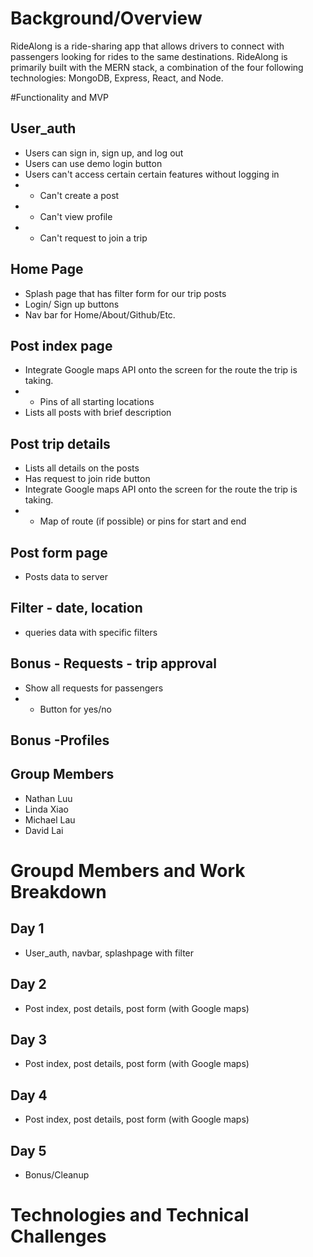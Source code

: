 # Background/Overview
RideAlong is a ride-sharing app that allows drivers to connect with passengers looking for rides to the same destinations. RideAlong is primarily built with the MERN stack, a combination of the four following technologies: MongoDB, Express, React, and Node.


#Functionality and MVP

## User_auth
* Users can sign in, sign up, and log out
* Users can use demo login button
* Users can't access certain certain features without logging in
* * Can't create a post 
* * Can't view profile 
* * Can't request to join a trip

## Home Page
* Splash page that has filter form for our trip posts
* Login/ Sign up buttons
* Nav bar for Home/About/Github/Etc.

## Post index page
* Integrate Google maps API onto the screen for the route the trip is taking.
* * Pins of all starting locations
* Lists all posts with brief description

## Post trip details 
* Lists all details on the posts
* Has request to join ride button
* Integrate Google maps API onto the screen for the route the trip is taking.
* * Map of route (if possible) or pins for start and end

## Post form page
* Posts data to server 

## Filter - date, location
* queries data with specific filters

## Bonus - Requests - trip approval
* Show all requests for passengers
* * Button for yes/no 

## Bonus -Profiles

## Group Members
* Nathan Luu
* Linda Xiao
* Michael Lau
* David Lai

# Groupd Members and Work Breakdown

## Day 1 
* User_auth, navbar, splashpage with filter

## Day 2
* Post index, post details, post form (with Google maps)

## Day 3
* Post index, post details, post form (with Google maps)

## Day 4
* Post index, post details, post form (with Google maps)

## Day 5
* Bonus/Cleanup

# Technologies and Technical Challenges
